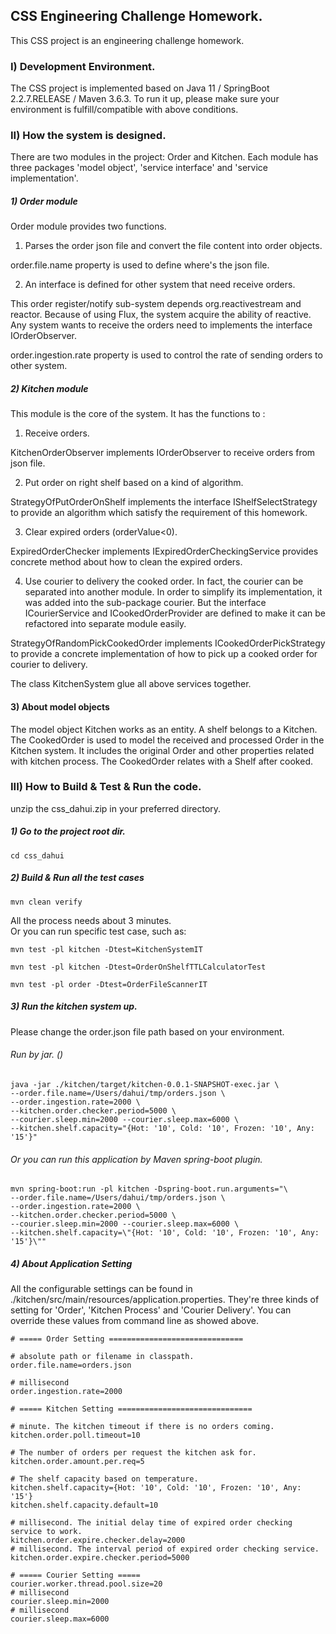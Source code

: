 ## CSS Engineering Challenge Homework.

This CSS project is an engineering challenge homework.

### I) Development Environment.
The CSS project is implemented based on Java 11 / SpringBoot 2.2.7.RELEASE / Maven 3.6.3.
To run it up, please make sure your environment is fulfill/compatible with above conditions.

### II) How the system is designed.
There are two modules in the project: Order and Kitchen.
Each module has three packages 'model object', 'service interface' and 'service implementation'.

##### 1) Order module
 Order module provides two functions.
 
 1) Parses the order json file and convert the file content into  order objects.
 
 order.file.name property is used to define where's the json file.
 
 2)  An interface is defined for other system that need receive orders.
 
This order register/notify sub-system depends org.reactivestream and reactor. Because of using Flux, the system acquire the ability of reactive. Any system wants to receive the orders need to implements the 
interface IOrderObserver<Order>.

order.ingestion.rate property is used to control the rate of sending  orders to other system. 
 
##### 2) Kitchen module
This module is the core of the system. It has the functions to :

1) Receive orders.

KitchenOrderObserver implements IOrderObserver to receive orders from json file. 
    
2) Put order on right shelf based on a kind of algorithm.

StrategyOfPutOrderOnShelf implements the interface IShelfSelectStrategy to provide an algorithm which satisfy the requirement of this homework.

3) Clear expired orders (orderValue<0).

ExpiredOrderChecker implements IExpiredOrderCheckingService provides concrete method about how to clean the expired orders.

4) Use courier to delivery the cooked order.
In fact, the courier can be separated into another module. In order 
to simplify its implementation, it was added into the sub-package courier. But the interface ICourierService 
and ICookedOrderProvider are defined to make it can be refactored into separate module easily.

StrategyOfRandomPickCookedOrder implements ICookedOrderPickStrategy to provide a concrete implementation of how to pick up a cooked order for courier to delivery.

The class KitchenSystem glue all above services together. 

#### 3) About model objects
The model object Kitchen works as an entity. A shelf belongs to a Kitchen. The CookedOrder is used to model the received and processed Order in the Kitchen system. It includes the original Order and other properties related with kitchen process. The CookedOrder relates with a Shelf after cooked.


### III) How to Build & Test & Run the code.
unzip the css_dahui.zip in your preferred directory.

##### 1) Go to the project root dir.

    cd css_dahui

##### 2) Build & Run all the test cases    

    mvn clean verify

All the process needs about 3 minutes.  
Or you can run specific test case, such as:

    mvn test -pl kitchen -Dtest=KitchenSystemIT
    
    mvn test -pl kitchen -Dtest=OrderOnShelfTTLCalculatorTest
    
    mvn test -pl order -Dtest=OrderFileScannerIT


##### 3) Run the kitchen system up.

Please change the order.json file path based on your environment.

###### Run by jar. ()

	java -jar ./kitchen/target/kitchen-0.0.1-SNAPSHOT-exec.jar \
	--order.file.name=/Users/dahui/tmp/orders.json \
	--order.ingestion.rate=2000 \
	--kitchen.order.checker.period=5000 \
	--courier.sleep.min=2000 --courier.sleep.max=6000 \
	--kitchen.shelf.capacity="{Hot: '10', Cold: '10', Frozen: '10', Any: '15'}"

###### Or you can run this application by Maven spring-boot plugin.

	mvn spring-boot:run -pl kitchen -Dspring-boot.run.arguments="\
	--order.file.name=/Users/dahui/tmp/orders.json \
	--order.ingestion.rate=2000 \
	--kitchen.order.checker.period=5000 \
	--courier.sleep.min=2000 --courier.sleep.max=6000 \
	--kitchen.shelf.capacity=\"{Hot: '10', Cold: '10', Frozen: '10', Any: '15'}\""


##### 4) About Application Setting
All the configurable settings can be found in ./kitchen/src/main/resources/application.properties.
They're three kinds of setting for 'Order', 'Kitchen Process' and 'Courier Delivery'. 
You can override these values from command line as showed above.

    # ===== Order Setting ==============================
    
    # absolute path or filename in classpath.
    order.file.name=orders.json
    
    # millisecond
    order.ingestion.rate=2000
    
    # ===== Kitchen Setting ==============================
    
    # minute. The kitchen timeout if there is no orders coming.
    kitchen.order.poll.timeout=10
    
    # The number of orders per request the kitchen ask for.
    kitchen.order.amount.per.req=5
    
    # The shelf capacity based on temperature.
    kitchen.shelf.capacity={Hot: '10', Cold: '10', Frozen: '10', Any: '15'}
    kitchen.shelf.capacity.default=10
    
    # millisecond. The initial delay time of expired order checking service to work.
    kitchen.order.expire.checker.delay=2000
    # millisecond. The interval period of expired order checking service.
    kitchen.order.expire.checker.period=5000
    
    # ===== Courier Setting =====
    courier.worker.thread.pool.size=20
    # millisecond
    courier.sleep.min=2000
    # millisecond
    courier.sleep.max=6000
    
